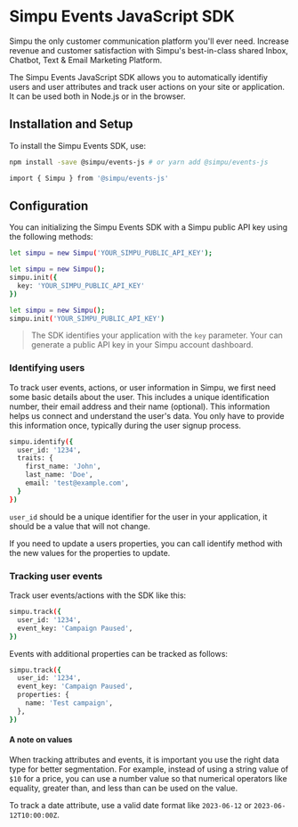 # Simpu Events JavaScript SDK

Simpu the only customer communication platform you'll ever need. Increase revenue and customer satisfaction with Simpu's best-in-class shared Inbox, Chatbot, Text & Email Marketing Platform.

The Simpu Events JavaScript SDK allows you to automatically identifiy users and user attributes and track user actions on your site or application. It can be used both in Node.js or in the browser.

## Installation and Setup

To install the Simpu Events SDK, use:

```bash
npm install -save @simpu/events-js # or yarn add @simpu/events-js
```

```bash
import { Simpu } from '@simpu/events-js'
```

## Configuration

You can initializing the Simpu Events SDK with a Simpu public API key using the following methods:

```bash
let simpu = new Simpu('YOUR_SIMPU_PUBLIC_API_KEY');
```

```bash
let simpu = new Simpu();
simpu.init({
  key: 'YOUR_SIMPU_PUBLIC_API_KEY'
})
```

```bash
let simpu = new Simpu();
simpu.init('YOUR_SIMPU_PUBLIC_API_KEY')
```

> The SDK identifies your application with the `key` parameter. Your can generate a public API key in your Simpu account dashboard.

### Identifying users

To track user events, actions, or user information in Simpu, we first need some basic details about the user. This includes a unique identification number, their email address and their name (optional). This information helps us connect and understand the user's data. You only have to provide this information once, typically during the user signup process.

```bash
simpu.identify({
  user_id: '1234',
  traits: {
    first_name: 'John',
    last_name: 'Doe',
    email: 'test@example.com',
  }
})
```

`user_id` should be a unique identifier for the user in your application, it should be a value that will not change.

If you need to update a users properties, you can call identify method with the new values for the properties to update.

### Tracking user events

Track user events/actions with the SDK like this:

```bash
simpu.track({
  user_id: '1234',
  event_key: 'Campaign Paused',
})
```

Events with additional properties can be tracked as follows:

```bash
simpu.track({
  user_id: '1234',
  event_key: 'Campaign Paused',
  properties: {
    name: 'Test campaign',
  },
})
```

#### A note on values

When tracking attributes and events, it is important you use the right data type for better segmentation. For example, instead of using a string value of `$10` for a price, you can use a number value so that numerical operators like equality, greater than, and less than can be used on the value.

To track a date attribute, use a valid date format like `2023-06-12` or `2023-06-12T10:00:00Z`.
